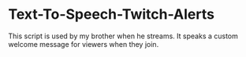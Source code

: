 # Text-To-Speech-Twitch-Alerts
This script is used by my brother when he streams. It speaks a custom welcome message for viewers when they join.
